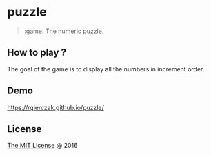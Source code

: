 # puzzle

> :game: The numeric puzzle.

## How to play ?

The goal of the game is to display all the numbers in increment order.

## Demo

https://rgierczak.github.io/puzzle/

## License

[The MIT License](https://github.com/rgierczak/puzzle/blob/master/LICENSE) @ 2016
